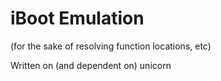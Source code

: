 # iBoot Emulation 
 
(for the sake of resolving function locations, etc)

Written on (and dependent on) unicorn

